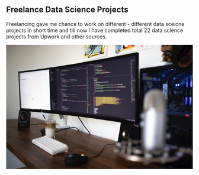 ## Freelance Data Science Projects

Freelancing gave me chance to work on different - different data sceicne projects in short time and till now I have completed total 22 data science projects from Upwork and other sources.

<img src="https://github.com/Mr-Piyush-Kumar/Mr-Piyush-Kumar/blob/master/caspar-camille-rubin-0qvBNep1Y04-unsplash%20(1).jpg"></img>
